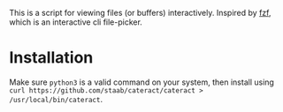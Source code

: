 This is a script for viewing files (or buffers) interactively. Inspired by [fzf](https://github.com/junegunn/fzf), which is an interactive cli file-picker.

# Installation

Make sure `python3` is a valid command on your system, then install using `curl https://github.com/staab/cateract/cateract > /usr/local/bin/cateract`.
